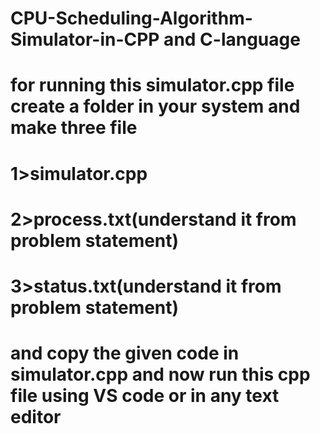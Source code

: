 # CPU-Scheduling-Algorithm-Simulator-in-CPP and C-language
# for running this simulator.cpp file create a folder in your system and make three file
# 1>simulator.cpp
# 2>process.txt(understand it from problem statement)
# 3>status.txt(understand it from problem statement)
# and copy the given code in simulator.cpp  and now run this cpp file using VS code or in any text editor

